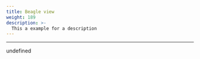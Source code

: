 ```yaml
---
title: Beagle view
weight: 189
description: >-
  This a example for a description
---
```


---

undefined
